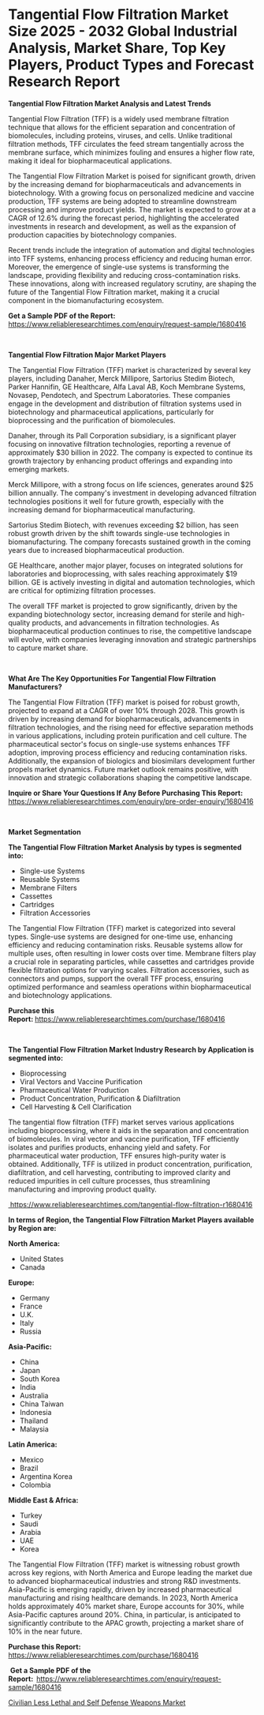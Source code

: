 <p><h1>Tangential Flow Filtration Market Size 2025 - 2032 Global Industrial Analysis, Market Share, Top Key Players, Product Types and Forecast Research Report</h1></p><p><strong>Tangential Flow Filtration Market Analysis and Latest Trends</strong></p>
<p><p>Tangential Flow Filtration (TFF) is a widely used membrane filtration technique that allows for the efficient separation and concentration of biomolecules, including proteins, viruses, and cells. Unlike traditional filtration methods, TFF circulates the feed stream tangentially across the membrane surface, which minimizes fouling and ensures a higher flow rate, making it ideal for biopharmaceutical applications.</p><p>The Tangential Flow Filtration Market is poised for significant growth, driven by the increasing demand for biopharmaceuticals and advancements in biotechnology. With a growing focus on personalized medicine and vaccine production, TFF systems are being adopted to streamline downstream processing and improve product yields. The market is expected to grow at a CAGR of 12.6% during the forecast period, highlighting the accelerated investments in research and development, as well as the expansion of production capacities by biotechnology companies.</p><p>Recent trends include the integration of automation and digital technologies into TFF systems, enhancing process efficiency and reducing human error. Moreover, the emergence of single-use systems is transforming the landscape, providing flexibility and reducing cross-contamination risks. These innovations, along with increased regulatory scrutiny, are shaping the future of the Tangential Flow Filtration market, making it a crucial component in the biomanufacturing ecosystem.</p></p>
<p><strong>Get a Sample PDF of the Report:&nbsp;</strong> <a href="https://www.reliableresearchtimes.com/enquiry/request-sample/1680416?utm_campaign=2244&utm_medium=2&utm_source=Github&utm_content=ia&utm_term=08042025&utm_id=tangential-flow-filtration">https://www.reliableresearchtimes.com/enquiry/request-sample/1680416</a></p>
<p>&nbsp;</p>
<p><strong>Tangential Flow Filtration Major Market Players</strong></p>
<p><p>The Tangential Flow Filtration (TFF) market is characterized by several key players, including Danaher, Merck Millipore, Sartorius Stedim Biotech, Parker Hannifin, GE Healthcare, Alfa Laval AB, Koch Membrane Systems, Novasep, Pendotech, and Spectrum Laboratories. These companies engage in the development and distribution of filtration systems used in biotechnology and pharmaceutical applications, particularly for bioprocessing and the purification of biomolecules.</p><p>Danaher, through its Pall Corporation subsidiary, is a significant player focusing on innovative filtration technologies, reporting a revenue of approximately $30 billion in 2022. The company is expected to continue its growth trajectory by enhancing product offerings and expanding into emerging markets.</p><p>Merck Millipore, with a strong focus on life sciences, generates around $25 billion annually. The company's investment in developing advanced filtration technologies positions it well for future growth, especially with the increasing demand for biopharmaceutical manufacturing.</p><p>Sartorius Stedim Biotech, with revenues exceeding $2 billion, has seen robust growth driven by the shift towards single-use technologies in biomanufacturing. The company forecasts sustained growth in the coming years due to increased biopharmaceutical production.</p><p>GE Healthcare, another major player, focuses on integrated solutions for laboratories and bioprocessing, with sales reaching approximately $19 billion. GE is actively investing in digital and automation technologies, which are critical for optimizing filtration processes.</p><p>The overall TFF market is projected to grow significantly, driven by the expanding biotechnology sector, increasing demand for sterile and high-quality products, and advancements in filtration technologies. As biopharmaceutical production continues to rise, the competitive landscape will evolve, with companies leveraging innovation and strategic partnerships to capture market share.</p></p>
<p>&nbsp;</p>
<p><strong>What Are The Key Opportunities For Tangential Flow Filtration Manufacturers?</strong></p>
<p><p>The Tangential Flow Filtration (TFF) market is poised for robust growth, projected to expand at a CAGR of over 10% through 2028. This growth is driven by increasing demand for biopharmaceuticals, advancements in filtration technologies, and the rising need for effective separation methods in various applications, including protein purification and cell culture. The pharmaceutical sector's focus on single-use systems enhances TFF adoption, improving process efficiency and reducing contamination risks. Additionally, the expansion of biologics and biosimilars development further propels market dynamics. Future market outlook remains positive, with innovation and strategic collaborations shaping the competitive landscape.</p></p>
<p><strong>Inquire or Share Your Questions If Any Before Purchasing This Report:</strong> <a href="https://www.reliableresearchtimes.com/enquiry/pre-order-enquiry/1680416?utm_campaign=2244&utm_medium=2&utm_source=Github&utm_content=ia&utm_term=08042025&utm_id=tangential-flow-filtration">https://www.reliableresearchtimes.com/enquiry/pre-order-enquiry/1680416</a></p>
<p>&nbsp;</p>
<p><strong>Market Segmentation</strong></p>
<p><strong>The Tangential Flow Filtration Market Analysis by types is segmented into:</strong></p>
<p><ul><li>Single-use Systems</li><li>Reusable Systems</li><li>Membrane Filters</li><li>Cassettes</li><li>Cartridges</li><li>Filtration Accessories</li></ul></p>
<p><p>The Tangential Flow Filtration (TFF) market is categorized into several types. Single-use systems are designed for one-time use, enhancing efficiency and reducing contamination risks. Reusable systems allow for multiple uses, often resulting in lower costs over time. Membrane filters play a crucial role in separating particles, while cassettes and cartridges provide flexible filtration options for varying scales. Filtration accessories, such as connectors and pumps, support the overall TFF process, ensuring optimized performance and seamless operations within biopharmaceutical and biotechnology applications.</p></p>
<p><strong>Purchase this Report:&nbsp;</strong><a href="https://www.reliableresearchtimes.com/purchase/1680416?utm_campaign=2244&utm_medium=2&utm_source=Github&utm_content=ia&utm_term=08042025&utm_id=tangential-flow-filtration">https://www.reliableresearchtimes.com/purchase/1680416</a></p>
<p>&nbsp;</p>
<p><strong>The Tangential Flow Filtration Market Industry Research by Application is segmented into:</strong></p>
<p><ul><li>Bioprocessing</li><li>Viral Vectors and Vaccine Purification</li><li>Pharmaceutical Water Production</li><li>Product Concentration, Purification & Diafiltration</li><li>Cell Harvesting & Cell Clarification</li></ul></p>
<p><p>The tangential flow filtration (TFF) market serves various applications including bioprocessing, where it aids in the separation and concentration of biomolecules. In viral vector and vaccine purification, TFF efficiently isolates and purifies products, enhancing yield and safety. For pharmaceutical water production, TFF ensures high-purity water is obtained. Additionally, TFF is utilized in product concentration, purification, diafiltration, and cell harvesting, contributing to improved clarity and reduced impurities in cell culture processes, thus streamlining manufacturing and improving product quality.</p></p>
<p><a href="https://www.reliableresearchtimes.com/tangential-flow-filtration-r1680416?utm_campaign=2244&utm_medium=2&utm_source=Github&utm_content=ia&utm_term=08042025&utm_id=tangential-flow-filtration">&nbsp;https://www.reliableresearchtimes.com/tangential-flow-filtration-r1680416</a></p>
<p><strong>In terms of Region, the Tangential Flow Filtration Market Players available by Region are:</strong></p>
<p>
    <p> <strong> North America: </strong>
        <ul>
            <li>United States</li>
            <li>Canada</li>
        </ul>
        </p> 
    <p> <strong> Europe: </strong>
        <ul>
            <li>Germany</li>
            <li>France</li>
            <li>U.K.</li>
            <li>Italy</li>
            <li>Russia</li>
        </ul>
        </p> 
    <p> <strong> Asia-Pacific: </strong>
        <ul>
            <li>China</li>
            <li>Japan</li>
            <li>South Korea</li>
            <li>India</li>
            <li>Australia</li>
            <li>China Taiwan</li>
            <li>Indonesia</li>
            <li>Thailand</li>
            <li>Malaysia</li>
        </ul>
        </p> 
    <p> <strong> Latin America: </strong>
        <ul>
            <li>Mexico</li>
            <li>Brazil</li>
            <li>Argentina Korea</li>
            <li>Colombia</li>
        </ul>
        </p> 
    <p> <strong> Middle East & Africa: </strong>
        <ul>
            <li>Turkey</li>
            <li>Saudi</li>
            <li>Arabia</li>
            <li>UAE</li>
            <li>Korea</li>
        </ul>
    </p>
    </p>
<p><p>The Tangential Flow Filtration (TFF) market is witnessing robust growth across key regions, with North America and Europe leading the market due to advanced biopharmaceutical industries and strong R&D investments. Asia-Pacific is emerging rapidly, driven by increased pharmaceutical manufacturing and rising healthcare demands. In 2023, North America holds approximately 40% market share, Europe accounts for 30%, while Asia-Pacific captures around 20%. China, in particular, is anticipated to significantly contribute to the APAC growth, projecting a market share of 10% in the near future.</p></p>
<p><strong>Purchase this Report: </strong><a href="https://www.reliableresearchtimes.com/purchase/1680416?utm_campaign=2244&utm_medium=2&utm_source=Github&utm_content=ia&utm_term=08042025&utm_id=tangential-flow-filtration">https://www.reliableresearchtimes.com/purchase/1680416</a></p>
<p>&nbsp;<strong>Get a Sample PDF of the Report:&nbsp;&nbsp;</strong><a href="https://www.reliableresearchtimes.com/enquiry/request-sample/1680416?utm_campaign=2244&utm_medium=2&utm_source=Github&utm_content=ia&utm_term=08042025&utm_id=tangential-flow-filtration">https://www.reliableresearchtimes.com/enquiry/request-sample/1680416</a></p>
<p><strong></strong></p>
<p><p><a href="https://github.com/delindacallegari68/Market-Research-Report-List-1/blob/main/civilian-less-lethal-and-self-defense-weapons-market.md?utm_campaign=2244&utm_medium=2&utm_source=Github&utm_content=ia&utm_term=08042025&utm_id=tangential-flow-filtration">Civilian Less Lethal and Self Defense Weapons Market</a></p></p>